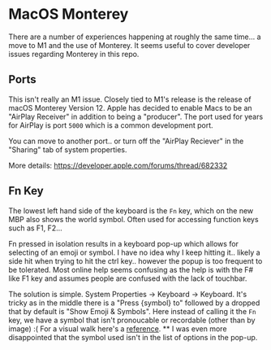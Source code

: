 # MacOS Monterey

There are a number of experiences happening at roughly the same time... a move to M1 and the use of Monterey.   It seems useful to cover developer issues regarding Monterey in this repo.

## Ports

This isn't really an M1 issue.  Closely tied to M1's release is the release of macOS Monterey Version 12.  Apple has decided to enable Macs to be an "AirPlay Receiver" in addition to being a "producer". The port used for years for AirPlay is port `5000` which is a common development port. 

You can move to another port.. or turn off the "AirPlay Reciever" in the "Sharing" tab of system properties.

More details: https://developer.apple.com/forums/thread/682332

## Fn Key

The lowest left hand side of the keyboard is the `Fn` key, which on the new MBP also shows the world symbol.  Often used for accessing function keys such as F1, F2... 

Fn pressed in isolation results in a keyboard pop-up which allows for selecting of an emoji or symbol. I have no idea why I keep hitting it.. likely a side hit when trying to hit the ctrl key..  however the popup is too frequent to be tolerated. Most online help seems confusing as the help is with the F# like F1 key and assumes people are confused with the lack of touchbar.   

The solution is simple.  System Properties -> Keyboard -> Keyboard.  It's tricky as in the middle there is a "Press {symbol} to" followed by a dropped that by default is "Show Emoji & Symbols". Here instead of calling it the `Fn` key, we have a symbol that isn't pronoucable or recordable (other than by image) :(  For a visual walk here's a [reference](https://www.howtogeek.com/708537/how-to-disable-the-mac-keyboards-emoji-shortcut/).
** I was even more disappointed that the symbol used isn't in the list of options in the pop-up.